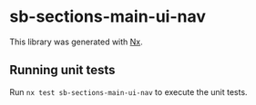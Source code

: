 # sb-sections-main-ui-nav

This library was generated with [Nx](https://nx.dev).

## Running unit tests

Run `nx test sb-sections-main-ui-nav` to execute the unit tests.
